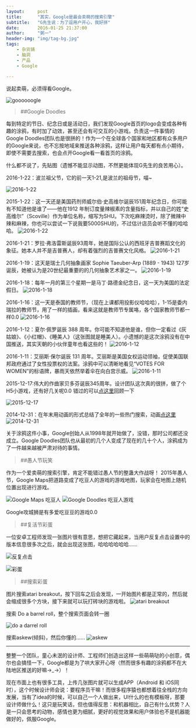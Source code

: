 ```yaml
---
layout:     post
title:      "其实，Google是最会卖萌的搜索引擎"
subtitle:   "G先生说：为了逗用户开心，我好拼"
date:       2016-01-25 21:37:00
author:     "粥一"
header-img: "img/tag-bg.jpg"
tags:
    - 杂货铺
    - 脑洞
    - 产品
    - Google
    
---
```


说起卖萌，必须得看Google。

![goooooogle](http://upload-images.jianshu.io/upload_images/674139-e6741329668e81e9.png?imageMogr2/auto-orient/strip%7CimageView2/2/w/1240)

> ##Google Doodles

每到特定的节日、纪念日或是活动日，我们发现Google首页的logo会变成各种有趣的涂鸦，有时加了动效，甚至还会有可交互的小游戏。负责这一件事情的Google Doodles团队也是很拼的！作为一个在全球各个国家和地区都有众多用户的Google来说，也不忘按地域来推送各种涂鸦，这样让用户每天都有点小期待，即使不需要去搜索，也会点开Google看一看首页的涂鸦。
 
什么都不说了，先贴图（遗憾不能显示动图，不然更能体现G先生的良苦用心）。

2016-1-22：波兰祖父节，它的前一天1-21,是波兰的祖母节，喵~

![2016-1-22](http://upload-images.jianshu.io/upload_images/674139-6360df0f9e9ee39b.png?imageMogr2/auto-orient/strip%7CimageView2/2/w/1240)

2015-1-22：这一天还是美国药剂师威尔伯·史高维尔诞辰151周年纪念日，你可能有不知道他是谁了——他在1912 年制订度量辣椒素的含量指标，并以自己的姓“史高维尔”（Scoville）作为单位名称，缩写为SHU。下次吃麻辣烫时，除了微辣中辣和麻辣，你也可以尝试一下说我要5000SHU的，不过估计店员会听不懂的哈哈哈。
![2016-1-22](http://upload-images.jianshu.io/upload_images/674139-e033eb12438b7c52.png?imageMogr2/auto-orient/strip%7CimageView2/2/w/1240)

2016-1-21：罗拉·弗洛雷斯诞辰93周年，她是国际公认的西班牙吉普赛蹈文化的象征。她本人并不是吉普赛人，却有着强烈的吉普赛文化风格。
![2016-1-21](http://upload-images.jianshu.io/upload_images/674139-ae616c8317134867.png?imageMogr2/auto-orient/strip%7CimageView2/2/w/1240)

2016-1-19：这天是瑞士几何抽象画家 Sophie Taeuber-Arp (1889 - 1943) 127岁诞辰，她被认为是20世纪最重要的的几何抽象艺术家之一。
![2016-1-19](http://upload-images.jianshu.io/upload_images/674139-cb87c3de3cf7647f.png?imageMogr2/auto-orient/strip%7CimageView2/2/w/1240)


2016-1-18：每年一月的第三个星期一是马丁·路德金纪念日，这一天为美国的法定假日。
![2016-1-18](http://upload-images.jianshu.io/upload_images/674139-92b7d639eeee155b.png?imageMogr2/auto-orient/strip%7CimageView2/2/w/1240)

2016-1-16：这一天是泰国的教师节，（现在上课都用投影仪哈哈哈），1-15是委内瑞拉的教师节，用了一样的插画，看来这就是教师节专属咯，各个国家教师节都一样0.0
![2016-1-16](http://upload-images.jianshu.io/upload_images/674139-574d50dca86b6ec7.png?imageMogr2/auto-orient/strip%7CimageView2/2/w/1240)

2016-1-12：夏尔·佩罗诞辰 388 周年。你可能不知道他是谁，但你一定看过《灰姑娘》、《小红帽》、《睡美人》（这张图就是睡美人）。小遗憾的是这次涂鸦没有在中国推送，其实天朝的小伙伴童年也看这些的！
![2016-1-12](http://upload-images.jianshu.io/upload_images/674139-cf3e551de43275f9.png?imageMogr2/auto-orient/strip%7CimageView2/2/w/1240)

2016-1-11：艾丽斯·保尔诞辰 131 周年。艾丽斯是美国女权运动领袖，促使美国联邦政府通过了女性投票权的法案。涂鸦中可以清晰地看见“VOTES FOR WOMEN”的标语牌，暴雨天依然举着伞在向白宫示威。
![2016-1-11](http://upload-images.jianshu.io/upload_images/674139-212dd33cba2254ac.png?imageMogr2/auto-orient/strip%7CimageView2/2/w/1240)


2015-12-17:伟大的作曲家贝多芬诞辰345周年。设计团队这次真的很拼，做了个H5小游戏，还有好几关呢0.0 错过的可以[点这里](http://www.google.com/logos/2015/beethoven15/beethoven15.html?hl=zh_CN)回顾一下

![2015-12-17](http://upload-images.jianshu.io/upload_images/674139-68b8d9a060d83dbb.png?imageMogr2/auto-orient/strip%7CimageView2/2/w/1240)

2014-12-31：在年末用动画的形式总结了全年的一些热门搜索，动画[点这里](http://lh3.googleusercontent.com/JiW66nW0ES3rXbUCA_65a7AlPQQ143v57SrETpxvJ1ZEOoe3ydlZPavIQz9C_cNw5aTk1pzwsGaKsY6-se27BNKKHMk4tPLOIVuGdtpn=s660)
![2014-12-31](http://upload-images.jianshu.io/upload_images/674139-7b1eb168221ff050.png?imageMogr2/auto-orient/strip%7CimageView2/2/w/1240)

关于涂鸦这件小事，Google创始人从1998年就开始做了，没错，那时公司都还没成立。Google Doodles团队也从最初的几个人变成了现在的几十个人，涂鸦成为了一件越来越被严肃对待的事情。

>##愚人节玩笑

作为一个爱卖萌的搜索引擎，肯定不能错过愚人节的整蛊大作战呀！
2015年愚人节，Google Maps把道路变成了吃豆人的游戏的游戏地图，玩家会在地图上随机位置出现进行游戏。


![Google Maps 吃豆人](http://upload-images.jianshu.io/upload_images/674139-8a12c53bcae04780.png?imageMogr2/auto-orient/strip%7CimageView2/2/w/1240)
![Google Doodles 吃豆人游戏](http://upload-images.jianshu.io/upload_images/674139-0e8a5cfc3ba099ce.png?imageMogr2/auto-orient/strip%7CimageView2/2/w/1240)

Google攻城狮是有多爱吃豆豆的游戏0.0
>##复活节彩蛋

一位安卓工程师发现一张图片很有意思，想把它藏起来，当用户反复点击设置中的版本信息很多次之后，就会出现这张图，哈哈哈哈哈哈……

![反复点击](http://upload-images.jianshu.io/upload_images/674139-c4c1d8e3e97e6e15.png?imageMogr2/auto-orient/strip%7CimageView2/2/w/1240)


![彩蛋](http://upload-images.jianshu.io/upload_images/674139-5f1acc4194ec8446.png?imageMogr2/auto-orient/strip%7CimageView2/2/w/1240)
>##搜索彩蛋

图片搜索atari breakout，按下回车之后会发现，一开始图片都是正常的，然后就会缩成很多个方块，接下来就可以玩打砖块的游戏啦。
![atari breakout](http://upload-images.jianshu.io/upload_images/674139-53704041f4747f7c.png?imageMogr2/auto-orient/strip%7CimageView2/2/w/1240)

搜索 Do a  barrel roll，整个搜索页面会转一圈



![do a darrel roll](http://upload-images.jianshu.io/upload_images/674139-acd011d033ed06fe.png?imageMogr2/auto-orient/strip%7CimageView2/2/w/1240)

搜索askew(倾斜)，然后你懂的……
![askew](http://upload-images.jianshu.io/upload_images/674139-b7ad468b3b3c81e8.png?imageMogr2/auto-orient/strip%7CimageView2/2/w/1240)
___
整整一个团队，童心未泯的设计师、工程师们创造出这样一些萌萌哒的小创意，偶尔也会搞怪一下，Google都是为了哄大家开心呀（然而很多有趣的涂鸦都不在大陆地区推送的好嘛→_→）！

现在市面上也有很多工具，上传几张图片就可以生成APP（Android 和 iOS同时），这个时候设计师会说：要程序员干嘛！而很多程序猿也都想着往全栈的方向发展，当有了idea的时候，可以自己一个人做出来，UI什么的也有模板呀，那要设计师做什么！这只是玩笑话，但也值得反思：和机器相比，自己有什么优势？人是一只会思考的动物，感情也更为细腻，更好的视觉效果和用户体验也不是机器能做好的，佩服Google。